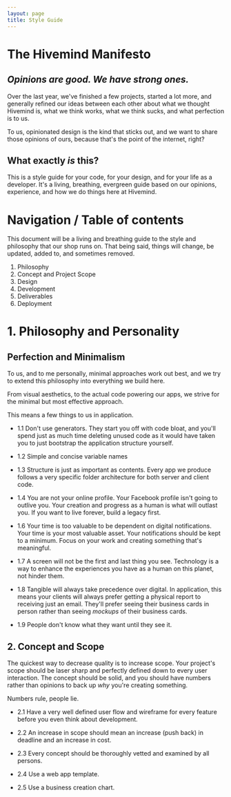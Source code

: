 ```yaml
---
layout: page
title: Style Guide
---
```


# The Hivemind Manifesto

## _Opinions are good. We have strong ones._
Over the last year, we've finished a few projects, started a lot more, and generally refined our ideas between each 
other about what we thought Hivemind is, what we think works, what we think sucks, and what perfection is to us. 

To us, opinionated design is the kind that sticks out, and we want to share those opinions of ours, because that's the point of the internet, right? 

## What exactly _is_ this? 
This is a style guide for your code, for your design, and for your life as a developer. It's a living, breathing, evergreen guide based on our opinions, experience, and how we do things here at Hivemind. 

# Navigation / Table of contents 

This document will be a living and breathing guide to the style and philosophy that our shop runs on. That being said, things will change, be updated, added to, and sometimes removed. 

1. Philosophy 
2. Concept and Project Scope 
3. Design 
4. Development
5. Deliverables 
6. Deployment 

# 1. Philosophy and Personality 

## Perfection and Minimalism  

To us, and to me personally, minimal approaches work out best, and we try to extend this philosophy into everything
we build here. 

From visual aesthetics, to the actual code powering our apps, we strive for the minimal but most effective approach.

This means a few things to us in application. 


* 1.1 Don't use generators. 
They start you off with code bloat, and you'll spend just as much time deleting unused code as it would have taken you to just bootstrap the application structure yourself.
	
* 1.2 Simple and concise variable names 
	
* 1.3 Structure is just as important as contents. 
Every app we produce follows a very specific folder architecture for both server and client code. 

* 1.4 You are not your online profile. 
Your Facebook profile isn't going to outlive you. Your creation and progress as a human is what will outlast you. If you want to live forever, build a legacy first. 

* 1.6 Your time is too valuable to be dependent on digital notifications.
Your time is your most valuable asset. Your notifications should be kept to a minimum. Focus on your work and creating something that's meaningful. 

* 1.7 A screen will not be the first and last thing you see.
Technology is a way to enhance the experiences you have as a human on this planet, not hinder them. 

* 1.8 Tangible will always take precedence over digital.
In application, this means your clients will always prefer getting a physical report to receiving just an email. They'll prefer seeing their business cards 
in person rather than seeing _mockups_ of their business cards. 

* 1.9 People don't know what they want until they see it. 



## 2. Concept and Scope

The quickest way to decrease quality is to increase scope. Your project's scope should be laser sharp and perfectly defined down to every user interaction. 
The concept should be solid, and you should have numbers rather than opinions to back up _why_ you're creating something. 

Numbers rule, people lie. 

* 2.1 Have a very well defined user flow and wireframe for every feature before you even think about development. 

* 2.2 An increase in scope should mean an increase (push back) in deadline and an increase in cost. 

* 2.3 Every concept should be thoroughly vetted and examined by all persons. 

* 2.4 Use a web app template. 

* 2.5 Use a business creation chart. 




